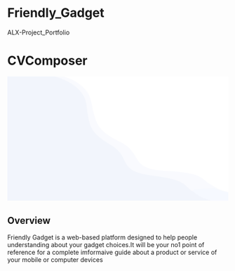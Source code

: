 # Friendly_Gadget
ALX-Project_Portfolio
# CVComposer
![banner](web_dynamic/static/assets/img/hero-bg.png)


## Overview

Friendly Gadget is a web-based platform designed to help people understanding about your gadget choices.It will be your no1 point of reference for a complete imformaive guide about a product or service of your mobile or computer devices
